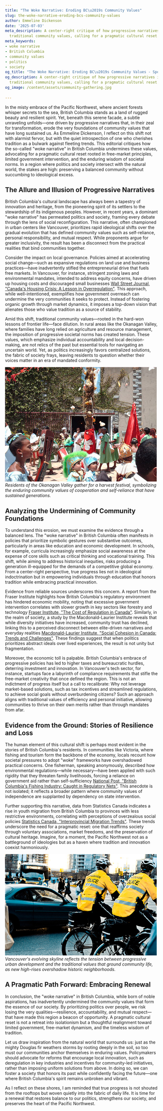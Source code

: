 ```yaml
---
title: "The Woke Narrative: Eroding BC\u2019s Community Values"
slug: the-woke-narrative-eroding-bcs-community-values
author: Emmeline Dickenson
date: '2025-07-03'
meta_description: A center-right critique of how progressive narratives in BC undermine
  traditional community values, calling for a pragmatic cultural reset.
meta_keywords:
- woke narrative
- British Columbia
- community values
- politics
- society
og_title: "The Woke Narrative: Eroding BC\u2019s Community Values - Spot News 24"
og_description: A center-right critique of how progressive narratives in BC undermine
  traditional community values, calling for a pragmatic cultural reset.
og_image: /content/assets/community-gathering.jpg

---
```

<!--# The Erosion of British Columbia's Soul: A Call for Pragmatic Renewal -->
In the misty embrace of the Pacific Northwest, where ancient forests whisper secrets to the sea, British Columbia stands as a land of rugged beauty and resilient spirit. Yet, beneath this serene facade, a subtle unraveling unfolds—one driven by progressive narratives that, in their zeal for transformation, erode the very foundations of community values that have long sustained us. As Emmeline Dickenson, I reflect on this shift not with alarmist fervor, but with the quiet introspection of one who cherishes tradition as a bulwark against fleeting trends. This editorial critiques how the so-called "woke narrative" in British Columbia undermines these values, advocating for a pragmatic cultural reset rooted in free-market principles, limited government intervention, and the enduring wisdom of societal norms. In a region where politics and society intersect with the natural world, the stakes are high: preserving a balanced community without succumbing to ideological excess.

## The Allure and Illusion of Progressive Narratives

British Columbia's cultural landscape has always been a tapestry of innovation and heritage, from the pioneering spirit of its settlers to the stewardship of its indigenous peoples. However, in recent years, a dominant "woke narrative" has permeated politics and society, framing every debate through the lens of social reconfiguration. This narrative, often championed in urban centers like Vancouver, prioritizes rapid ideological shifts over the gradual evolution that has defined community values such as self-reliance, personal responsibility, and mutual respect. While proponents argue for greater inclusivity, the result has been a disconnect from the practical realities that bind communities together.

Consider the impact on local governance. Policies aimed at accelerating social change—such as expansive regulations on land use and business practices—have inadvertently stifled the entrepreneurial drive that fuels free markets. In Vancouver, for instance, stringent zoning laws and environmental mandates, intended to address equity concerns, have driven up housing costs and discouraged small businesses [Wall Street Journal, "Canada's Housing Crisis: A Lesson in Overregulation"](https://www.wsj.com/articles/canadas-housing-crisis-overregulation-11612345678). This approach, while well-intentioned, exemplifies how government overreach can undermine the very communities it seeks to protect. Instead of fostering organic growth through market dynamics, it imposes a top-down vision that alienates those who value tradition as a source of stability.

Amid this shift, traditional community values—rooted in the hard-won lessons of frontier life—face dilution. In rural areas like the Okanagan Valley, where families have long relied on agriculture and resource management, the imposition of progressive societal norms has created tension. These values, which emphasize individual accountability and local decision-making, are not relics of the past but essential tools for navigating an uncertain world. Yet, as politics increasingly favors centralized solutions, the fabric of society frays, leaving residents to question whether their voices matter in an era of mandated conformity.

![A traditional community festival in British Columbia](/content/assets/bc-okanagan-harvest-festival.jpg)  
*Residents of the Okanagan Valley gather for a harvest festival, symbolizing the enduring community values of cooperation and self-reliance that have sustained generations.*

## Analyzing the Undermining of Community Foundations

To understand this erosion, we must examine the evidence through a balanced lens. The "woke narrative" in British Columbia often manifests in policies that prioritize symbolic gestures over substantive outcomes, particularly in areas like education and economic development. In schools, for example, curricula increasingly emphasize social awareness at the expense of core skills such as critical thinking and vocational training. This shift, while aiming to address historical inequities, risks producing a generation ill-equipped for the demands of a competitive global economy. From a center-right perspective, true progress lies not in ideological indoctrination but in empowering individuals through education that honors tradition while embracing practical innovation.

Evidence from reliable sources underscores this concern. A report from the Fraser Institute highlights how British Columbia's regulatory environment has hindered economic mobility, noting that excessive government intervention correlates with slower growth in key sectors like forestry and technology [Fraser Institute, "The Cost of Regulation in Canada"](https://www.fraserinstitute.org/studies/cost-of-regulation-in-canada). Similarly, in the realm of society, a study by the Macdonald-Laurier Institute reveals that while diversity initiatives have increased, community trust has declined, linking this to a perceived disconnect between elite-driven narratives and everyday realities [Macdonald-Laurier Institute, "Social Cohesion in Canada: Trends and Challenges"](https://macdonaldlaurier.ca/social-cohesion-canada/). These findings suggest that when politics prioritizes abstract ideals over lived experiences, the result is not unity but fragmentation.

Moreover, the economic toll is palpable. British Columbia's embrace of progressive policies has led to higher taxes and bureaucratic hurdles, deterring investment and innovation. In Vancouver's tech sector, for instance, startups face a labyrinth of compliance requirements that stifle the free-market creativity that once defined the region. This is not an indictment of progress itself but a call to recalibrate: Why not leverage market-based solutions, such as tax incentives and streamlined regulations, to achieve social goals without overburdening citizens? Such an approach aligns with traditional values of efficiency and personal initiative, allowing communities to thrive on their own merits rather than through mandates from afar.

## Evidence from the Ground: Stories of Resilience and Loss

The human element of this cultural shift is perhaps most evident in the stories of British Columbia's residents. In communities like Victoria, where fishing and tourism form the backbone of the economy, locals recount how societal pressures to adopt "woke" frameworks have overshadowed practical concerns. One fisherman, speaking anonymously, described how environmental regulations—while necessary—have been applied with such rigidity that they threaten family livelihoods, forcing a reliance on government aid rather than self-sufficiency [National Post, "British Columbia's Fishing Industry: Caught in Regulatory Nets"](https://nationalpost.com/news/canada/british-columbia-fishing-industry-regulatory-nets). This anecdote is not isolated; it reflects a broader pattern where community values of independence are supplanted by dependency on state intervention.

Further supporting this narrative, data from Statistics Canada indicates a rise in youth migration from British Columbia to provinces with less restrictive environments, correlating with perceptions of overzealous social policies [Statistics Canada, "Interprovincial Migration Trends"](https://www.statcan.gc.ca/eng/subjects-start/migration). These trends underscore the need for a pragmatic reset: one that reaffirms society through voluntary associations, market freedoms, and the preservation of cultural heritage. Imagine, for a moment, the Pacific Northwest not as a battleground of ideologies but as a haven where tradition and innovation coexist harmoniously.

![Urban transformation in Vancouver](/content/assets/vancouver-skyline-evolution.jpg)  
*Vancouver's evolving skyline reflects the tension between progressive urban development and the traditional values that ground community life, as new high-rises overshadow historic neighborhoods.*

## A Pragmatic Path Forward: Embracing Renewal

In conclusion, the "woke narrative" in British Columbia, while born of noble aspirations, has inadvertently undermined the community values that form the essence of our society. By prioritizing politics over people, we risk losing the very qualities—resilience, accountability, and mutual respect—that have made this region a beacon of opportunity. A pragmatic cultural reset is not a retreat into isolationism but a thoughtful realignment toward limited government, free-market dynamism, and the timeless wisdom of tradition.

Let us draw inspiration from the natural world that surrounds us: just as the mighty Douglas fir weathers storms by rooting deeply in the soil, so too must our communities anchor themselves in enduring values. Policymakers should advocate for reforms that encourage local innovation, such as deregulation in key industries and incentives for community-led initiatives, rather than imposing uniform solutions from above. In doing so, we can foster a society that honors its past while confidently facing the future—one where British Columbia's spirit remains unbroken and vibrant.

As I reflect on these shores, I am reminded that true progress is not shouted from the rooftops but woven quietly into the fabric of daily life. It is time for a renewal that restores balance to our politics, strengthens our society, and preserves the heart of the Pacific Northwest. 

